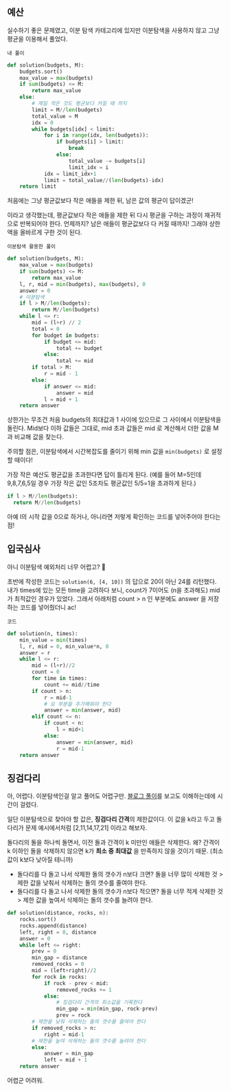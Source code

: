 ## 예산

실수하기 좋은 문제였고, 이분 탐색 카테고리에 있지만 이분탐색을 사용하지 않고 그냥 평균을 이용해서 풀었다.

`내 풀이`

```python
def solution(budgets, M):
    budgets.sort()
    max_value = max(budgets)
    if sum(budgets) <= M:
        return max_value
    else:
        # 제일 작은 것도 평균보다 커질 때 까지
        limit = M//len(budgets)
        total_value = M
        idx = 0
        while budgets[idx] < limit:
            for i in range(idx, len(budgets)):
                if budgets[i] > limit:
                    break
                else:
                    total_value -= budgets[i]
                    limit_idx = i
            idx = limit_idx+1
            limit = total_value//(len(budgets)-idx)
    return limit
```

처음에는 그냥 평균값보다 작은 애들을 제한 뒤, 남은 값의 평균이 답이겠군!

이라고 생각했는데, 평균값보다 작은 애들을 제한 뒤 다시 평균을 구하는 과정이 재귀적으로 반복되어야 한다. 언제까지? 남은 애들이 평균값보다 다 커질 때까지! 그래야 상한액을 올바르게 구한 것이 된다.

`이분탐색 활용한 풀이`

```python
def solution(budgets, M):
    max_value = max(budgets)
    if sum(budgets) <= M:
        return max_value
    l, r, mid = min(budgets), max(budgets), 0
    answer = 0
    # 이분탐색
    if l > M//len(budgets):
        return M//len(budgets)
    while l <= r:
        mid = (l+r) // 2
        total = 0
        for budget in budgets:
            if budget <= mid:
                total += budget
            else:
                total += mid
        if total > M:
            r = mid - 1
        else:
            if answer <= mid:
                answer = mid
            l = mid + 1
    return answer
```

상한가는 무조건 처음 budgets의 최대값과 1 사이에 있으므로 그 사이에서 이분탐색을 돌린다. Mid보다 이하 값들은 그대로, mid 초과 값들은 mid 로 계산해서 더한 값을 M과 비교해 값을 찾는다.

주의할 점은, 이분탐색에서 시간복잡도를 줄이기 위해 min 값을  `min(budgets)` 로 설정할 때이다!

가장 작은 예산도 평균값을 초과한다면 답이 틀리게 된다.  (예를 들어 M=5인데 9,8,7,6,5일 경우 가장 작은 값인 5조차도 평균값인 5/5=1을 초과하게 된다.)

```python
if l > M//len(budgets):
  return M//len(budgets)
```

아예 l의 시작 값을 0으로 하거나, 아니라면 저렇게 확인하는 코드를 넣어주어야 한다는 점!



## 입국심사

아니 이분탐색 예외처리 너무 어렵고? 🤯

초반에 작성한 코드는 `solution(6, [4, 10])` 의 답으로 20이 아닌 24를 리턴했다. 내가 times에 있는 모든 time을 고려하다 보니, count가 7이어도 (n을 초과해도) mid가 최적값인 경우가 있었다. 그래서 아래처럼 count > n 인 부분에도 answer 을 저장하는 코드를 넣어줬더니 ac!

`코드`

```python
def solution(n, times):
    min_value = min(times)
    l, r, mid = 0, min_value*n, 0
    answer = r
    while l <= r:
        mid = (l+r)//2
        count = 0
        for time in times:
            count += mid//time
        if count > n:
            r = mid-1
            # 요 부분을 추가해줘야 한다
            answer = min(answer, mid)
        elif count <= n:
            if count < n:
                l = mid+1
            else:
                answer = min(answer, mid)
                r = mid-1
    return answer
```



## 징검다리

아, 어렵다. 이분탐색인걸 알고 풀어도 어렵구만. [블로그 풀이](https://post.naver.com/viewer/postView.nhn?volumeNo=27217004&memberNo=33264526)를 보고도 이해하는데에 시간이 걸렸다.

일단 이분탐색으로 찾아야 할 값은, **징검다리 간격**의 제한값이다. 이 값을 k라고 두고 돌다리가 문제 예시에서처럼 [2,11,14,17,21] 이라고 해보자.

돌다리의 돌을 하나씩 돌면서, 이전 돌과 간격이 k 미만인 애들은 삭제한다. 왜? 간격이 k 이하인 돌을 삭제하지 않으면 k가 **최소 중 최대값** 을 만족하지 않을 것이기 때문. (최소값이 k보다 낮아질 테니까)

- 돌다리를 다 돌고 나서 삭제한 돌의 갯수가 n보다 크면? 돌을 너무 많이 삭제한 것 > 제한 값을 낮춰서 삭제하는 돌의 갯수를 줄여야 한다.
- 돌다리를 다 돌고 나서 삭제한 돌의 갯수가 n보다 적으면? 돌을 너무 적게 삭제한 것 > 제한 값을 높여서 삭제하는 돌의 갯수를 늘려야 한다.

```python
def solution(distance, rocks, n):
    rocks.sort()
    rocks.append(distance)
    left, right = 0, distance
    answer = 0
    while left <= right:
        prev = 0
        min_gap = distance
        removed_rocks = 0
        mid = (left+right)//2
        for rock in rocks:
            if rock - prev < mid:
                removed_rocks += 1
            else:
                # 징검다리 간격의 최소값을 기록한다
                min_gap = min(min_gap, rock-prev)
                prev = rock
        # 제한을 낮춰 삭제하는 돌의 갯수를 줄여야 한다
        if removed_rocks > n:
            right = mid-1
        # 제한을 높여 삭제하는 돌의 갯수를 늘려야 한다
        else:
            answer = min_gap
            left = mid + 1
    return answer
```

어렵군 어려워.